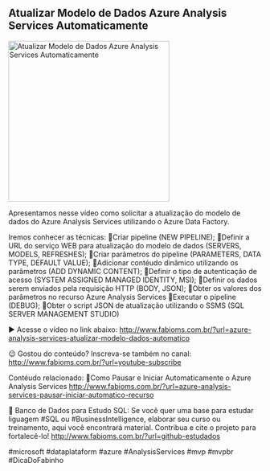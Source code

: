 ## Atualizar Modelo de Dados Azure Analysis Services Automaticamente

<img src="https://fabioms.com.br//uploads/youtube/dqTlRRviu8A.png" alt="Atualizar Modelo de Dados Azure Analysis Services Automaticamente" title="Azure Analysis Services" width="320"/>

Apresentamos nesse vídeo como solicitar a atualização do modelo de dados do Azure Analysis Services utilizando o Azure Data Factory.

Iremos conhecer as técnicas:
🔹Criar pipeline (NEW PIPELINE);
🔹Definir a URL do serviço WEB para atualização do modelo de dados (SERVERS, MODELS, REFRESHES);
🔹Criar parâmetros do pipeline (PARAMETERS, DATA TYPE, DEFAULT VALUE);
🔹Adicionar contéudo dinâmico utilizando os parâmetros (ADD DYNAMIC CONTENT);
🔹Definir o tipo de autenticação de acesso (SYSTEM ASSIGNED MANAGED IDENTITY, MSI);
🔹Definir os dados serem enviados pela requisição HTTP (BODY, JSON);
🔹Obter os valores dos parâmetros no recurso Azure Analysis Services
🔹Executar o pipeline (DEBUG);
🔹Obter o script JSON de atualização utilizando o SSMS (SQL SERVER MANAGEMENT STUDIO)

▶️ Acesse o vídeo no link abaixo:
http://www.fabioms.com.br/?url=azure-analysis-services-atualizar-modelo-dados-automatico

😉 Gostou do conteúdo? Inscreva-se também no canal:
http://www.fabioms.com.br/?url=youtube-subscribe 

Contéudo relacionado:
🔗Como Pausar e Iniciar Automaticamente o Azure Analysis Services
http://www.fabioms.com.br/?url=azure-analysis-services-pausar-iniciar-automatico-recurso

🎁 Banco de Dados para Estudo SQL:
Se você quer uma base para estudar liguagem #SQL ou #BusinessIntelligence, elaborar seu curso ou treinamento, aqui você encontrará material. 
Contribua e cite o projeto para fortalecê-lo!
http://www.fabioms.com.br/?url=github-estudados

#microsoft #dataplataform #azure #AnalysisServices #mvp #mvpbr #DicaDoFabinho 
